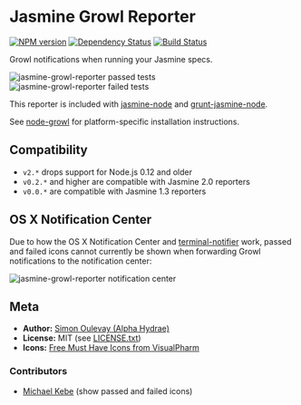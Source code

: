 # Jasmine Growl Reporter

[![NPM version](https://badge.fury.io/js/jasmine-growl-reporter.svg)](http://badge.fury.io/js/jasmine-growl-reporter)
[![Dependency Status](https://gemnasium.com/AlphaHydrae/jasmine-growl-reporter.svg)](https://gemnasium.com/AlphaHydrae/jasmine-growl-reporter)
[![Build Status](https://travis-ci.org/AlphaHydrae/jasmine-growl-reporter.svg?branch=master)](https://travis-ci.org/AlphaHydrae/jasmine-growl-reporter)

Growl notifications when running your Jasmine specs.

![jasmine-growl-reporter passed tests](https://raw.github.com/AlphaHydrae/jasmine-growl-reporter/master/res/screenshot-passed.png)
![jasmine-growl-reporter failed tests](https://raw.github.com/AlphaHydrae/jasmine-growl-reporter/master/res/screenshot-failed.png)

This reporter is included with [jasmine-node](https://github.com/mhevery/jasmine-node) and [grunt-jasmine-node](https://github.com/jasmine-contrib/grunt-jasmine-node).

See [node-growl](https://github.com/visionmedia/node-growl) for platform-specific installation instructions.

## Compatibility

* `v2.*` drops support for Node.js 0.12 and older
* `v0.2.*` and higher are compatible with Jasmine 2.0 reporters
* `v0.0.*` are compatible with Jasmine 1.3 reporters

## OS X Notification Center

Due to how the OS X Notification Center and [terminal-notifier](https://github.com/alloy/terminal-notifier) work,
passed and failed icons cannot currently be shown when forwarding Growl notifications to the notification center:

![jasmine-growl-reporter notification center](https://raw.github.com/AlphaHydrae/jasmine-growl-reporter/master/res/screenshot-notification-center.png)

## Meta

* **Author:** [Simon Oulevay (Alpha Hydrae)](https://github.com/AlphaHydrae)
* **License:** MIT (see [LICENSE.txt](https://raw.github.com/AlphaHydrae/jasmine-growl-reporter/master/LICENSE.txt))
* **Icons:** [Free Must Have Icons from VisualPharm](http://www.visualpharm.com/must_have_icon_set/)

### Contributors

* [Michael Kebe](https://github.com/michaelkebe) (show passed and failed icons)
